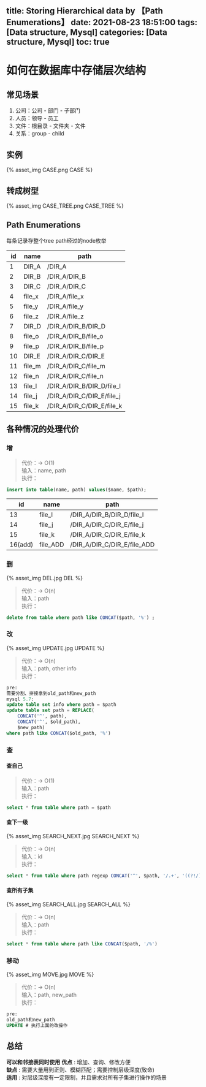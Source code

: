 title: Storing Hierarchical data by 【Path Enumerations】
date: 2021-08-23 18:51:00
tags: [Data structure, Mysql]
categories: [Data structure, Mysql]
toc: true
---
# 如何在数据库中存储层次结构

## 常见场景

1. 公司：公司 - 部门 - 子部门 
2. 人员：领导 - 员工 
3. 文件：根目录 - 文件夹 - 文件
4. 关系：group - child

## 实例

{% asset_img CASE.png CASE %}

## 转成树型

{% asset_img CASE_TREE.png CASE_TREE %}

## Path Enumerations 

每条记录存整个tree path经过的node枚举

|id    |name  |path                      |
|------|------|--------------------------|
|1     |DIR_A |/DIR_A                    |
|2     |DIR_B |/DIR_A/DIR_B              |
|3     |DIR_C |/DIR_A/DIR_C              |
|4     |file_x|/DIR_A/file_x             |
|5     |file_y|/DIR_A/file_y             |
|6     |file_z|/DIR_A/file_z             |
|7     |DIR_D |/DIR_A/DIR_B/DIR_D        |
|8     |file_o|/DIR_A/DIR_B/file_o       |
|9     |file_p|/DIR_A/DIR_B/file_p       |
|10    |DIR_E |/DIR_A/DIR_C/DIR_E        |
|11    |file_m|/DIR_A/DIR_C/file_m       |
|12    |file_n|/DIR_A/DIR_C/file_n       |
|13    |file_l|/DIR_A/DIR_B/DIR_D/file_l |
|14    |file_j|/DIR_A/DIR_C/DIR_E/file_j |
|15    |file_k|/DIR_A/DIR_C/DIR_E/file_k |

## 各种情况的处理代价

### 增
> 代价：-> O(1)  
> 输入：name, path  
> 执行：
```sql
insert into table(name, path) values($name, $path);
```
|id     |name    |path|
|-------|--------|---------|
|13     |file_l  |/DIR_A/DIR_B/DIR_D/file_l  |
|14     |file_j  |/DIR_A/DIR_C/DIR_E/file_j  |
|15     |file_k  |/DIR_A/DIR_C/DIR_E/file_k  |
|16(add)|file_ADD|/DIR_A/DIR_C/DIR_E/file_ADD|

### 删
{% asset_img DEL.jpg DEL %}
> 代价：-> O(n)  
> 输入：path  
> 执行：  
```sql
delete from table where path like CONCAT($path, '%') ;
```

### 改
{% asset_img UPDATE.jpg UPDATE %}
> 代价：-> O(n)  
> 输入：path, other info  
> 执行：  
```sql
pre: 
需要分割、拼接拿到old_path和new_path
mysql 5.7:
update table set info where path = $path
update table set path = REPLACE(
    CONCAT('^', path), 
    CONCAT('^', $old_path), 
    $new_path) 
where path like CONCAT($old_path, '%')
```

### 查
#### 查自己
> 代价：-> O(1)  
> 输入：path  
> 执行：
```sql
select * from table where path = $path
```
#### 查下一级
{% asset_img SEARCH_NEXT.jpg SEARCH_NEXT %}
> 代价：-> O(n)  
> 输入：id  
> 执行：
```sql
select * from table where path regexp CONCAT('^', $path, '/.+', '((?!/).)')
```
#### 查所有子集
{% asset_img SEARCH_ALL.jpg SEARCH_ALL %}
> 代价：-> O(n)  
> 输入：path  
> 执行：
```sql
select * from table where path like CONCAT($path, '/%')
```
### 移动
{% asset_img MOVE.jpg MOVE %}
> 代价：-> O(n)  
> 输入：path, new_path  
> 执行：
```sql
pre: 
old_path和new_path
UPDATE # 执行上面的改操作
```

<!-- ### 组织层级关系
```java
object:
{
    path, 
    sub_objects
}
data: 
List<object> list;

do:

list
.groupToMap(key -> {
    int index = o.path.lastIndexOf('/');
    index = index == -1 ? o.path.length() : index;
    return o.path.substring(0, index);
}, value -> o)
.foreach(map -> {
    list.get(map.key).setSubObjects(map.value);
});
``` -->

## 总结
**可以和邻接表同时使用**
**优点** : 增加、查询、修改方便   
**缺点** : 需要大量用到正则、模糊匹配；需要控制层级深度(致命)   
**适用** : 对层级深度有一定限制，并且需求对所有子集进行操作的场景   

